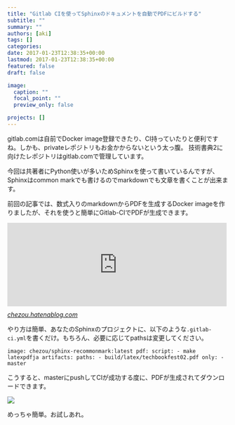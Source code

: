 ```yaml
---
title: "Gitlab CIを使ってSphinxのドキュメントを自動でPDFにビルドする"
subtitle: ""
summary: ""
authors: [aki]
tags: []
categories: 
date: 2017-01-23T12:38:35+00:00
lastmod: 2017-01-23T12:38:35+00:00
featured: false
draft: false

image:
  caption: ""
  focal_point: ""
  preview_only: false

projects: []
---
```

gitlab.comは自前でDocker image登録できたり、CI持っていたりと便利ですね。しかも、privateレポジトリもお金かからないという太っ腹。 技術書典2に向けたレポジトリはgitlab.comで管理しています。

今回は共著者にPython使いが多いためSphinxを使って書いているんですが、Sphinxはcommon markでも書けるのでmarkdownでも文章を書くことが出来ます。

前回の記事では、数式入りのmarkdownからPDFを生成するDocker imageを作りましたが、それを使うと簡単にGitlab-CIでPDFが生成できます。

<iframe src="https://chezou.hatenablog.com/embed/2017/01/22/161124" title="数式入りのmarkdownをSphinxを使ってhtml/pdfにする - once upon a time," class="embed-card embed-blogcard" scrolling="no" frameborder="0" style="display: block; width: 100%; height: 190px; max-width: 500px; margin: 10px 0px;"></iframe><cite class="hatena-citation"><a href="https://chezou.hatenablog.com/entry/2017/01/22/161124">chezou.hatenablog.com</a></cite>

やり方は簡単、あなたのSphinxのプロジェクトに、以下のような`.gitlab-ci.yml`を書くだけ。もちろん、必要に応じてpathsは変更してください。

    image: chezou/sphinx-recommonmark:latest pdf: script: - make latexpdfja artifacts: paths: - build/latex/techbookfest02.pdf only: - master

こうすると、masterにpushしてCIが成功する度に、PDFが生成されてダウンロードできます。

![](/img/2017/01/23/123835/20170123123725.png)

めっちゃ簡単。お試しあれ。


